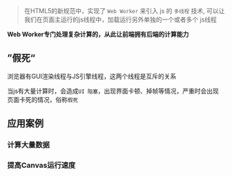 > 在HTML5的新规范中，实现了 `Web Worker` 来引入 js 的 `多线程` 技术, 可以让我们在页面主运行的js线程中，加载运行另外单独的一个或者多个 js线程

**Web Worker专门处理复杂计算的，从此让前端拥有后端的计算能力**

## ”假死“

浏览器有GUI渲染线程与JS引擎线程，这两个线程是互斥的关系

当js有大量计算时，会造成`UI 阻塞`，出现界面卡顿、掉帧等情况，严重时会出现页面卡死的情况，俗称`假死`

## 应用案例


### 计算大量数据

### 提高Canvas运行速度


